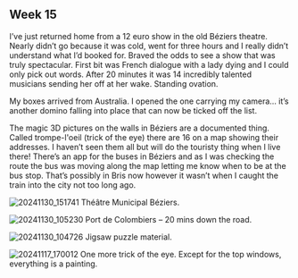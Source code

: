 ## Week 15

I’ve just returned home from a 12 euro show in the old Béziers theatre. Nearly didn’t go because it was cold, went for three hours and I really didn’t understand what I’d booked for. Braved the odds to see a show that was truly spectacular. First bit was French dialogue with a lady dying and I could only pick out words. After 20 minutes it was 14 incredibly talented musicians sending her off at her wake. Standing ovation.

My boxes arrived from Australia. I opened the one carrying my camera… it’s another domino falling into place that can now be ticked off the list.

The magic 3D pictures on the walls in Béziers are a documented thing. Called trompe-l'oeil (trick of the eye) there are 16 on a map showing their addresses. I haven’t seen them all but will do the touristy thing when I live there! There’s an app for the buses in Béziers and as I was checking the route the bus was moving along the map letting me know when to be at the bus stop. That’s possibly in Bris now however it wasn’t when I caught the train into the city not too long ago.

![20241130_151741](https://github.com/user-attachments/assets/7290e54c-6a89-400a-87ed-70e4e1c622c3)
Théâtre Municipal Béziers.

![20241130_105230](https://github.com/user-attachments/assets/37b50847-25c0-4cde-b58d-13f96f5c018d)
Port de Colombiers – 20 mins down the road.

![20241130_104726](https://github.com/user-attachments/assets/c0fb3a4a-ac3b-4e88-b926-fb109bb2ed76)
Jigsaw puzzle material.

![20241117_170012](https://github.com/user-attachments/assets/d40df55a-dabf-4bbc-a7e8-50c2abf45994)
One more trick of the eye. Except for the top windows, everything is a painting.
